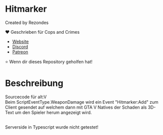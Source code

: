 # Hitmarker

Created by Rezondes

❤️ Geschrieben für Cops and Crimes <br>

-   [Website](https://copsandcrimes.de) <br>
-   [Discord](http://discord.copsandcrimes.de/) <br>
-   [Patreon](https://www.patreon.com/copsandcrimes) <br>

⭐ Wenn dir dieses Repository geholfen hat!

# Beschreibung

Sourcecode für alt:V<br>
Beim ScriptEventType.WeaponDamage wird ein Event "Hitmarker:Add" zum Client gesendet auf welchem dann mit GTA V Natives der Schaden als 3D-Text um den Spieler herum angezeigt wird.

<br>
Serverside in Typescript wurde nicht getestet!
